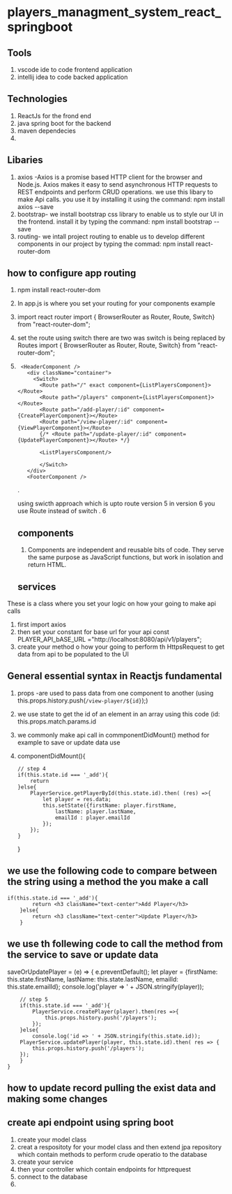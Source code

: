 # players_managment_system_react_springboot

## Tools 
1. vscode ide to code frontend application
2. intellij idea to code backed application

## Technologies
1. ReactJs for the frond end
2. java spring boot for the backend
3. maven dependecies
4.

## Libaries 
1. axios -Axios is a promise based HTTP client for the browser and Node.js. Axios makes it easy to send asynchronous HTTP requests to REST endpoints and perform CRUD operations. we use this libary to make Api calls. you use it by installing it using the command: npm install axios --save
2. bootstrap- we install bootstrap css library to enable us to style our UI in the frontend. install it by typing the command: npm install bootstrap --save
3. routing- we intall project routing to enable us to develop different components in our project by typing the commad: npm install react-router-dom


## how to configure app routing 
1. npm install react-router-dom 
2. In app.js is where you set your routing for your components example
3. import react router import { BrowserRouter as Router, Route, Switch} from "react-router-dom";
4. set the route using switch there are two was switch is being replaced by Routes import { BrowserRouter as Router, Route, Switch} from "react-router-dom";
5. <Router>
       
        <HeaderComponent />
          <div className="container">
            <Switch>
              <Route path="/" exact component={ListPlayersComponent}></Route>
              <Route path="/players" component={ListPlayersComponent}></Route>
              <Route path="/add-player/:id" component={CreatePlayerComponent}></Route>
              <Route path="/view-player/:id" component={ViewPlayerComponent}></Route>
              {/* <Route path="/update-player/:id" component={UpdatePlayerComponent}></Route> */}
              
              <ListPlayersComponent/>
              
              </Switch>
          </div>
          <FooterComponent />
       
      </Router>.
     
     using swicth approach which is upto route version 5 in version 6 you use Route instead of switch
   .
   6 
   
   ## components
   1. Components are independent and reusable bits of code. They serve the same purpose as JavaScript functions, but work in isolation and return HTML.
   
   ## services
  These is a class  where you set your logic on how your going to make api calls 
  1. first import axios
  2. then set your constant for base url for your api const PLAYER_API_bASE_URL ="http://localhost:8080/api/v1/players";
  3. create your method o how your going to perform th HttpsRequest to get data from api to be populated to the UI


 ## General essential syntax in Reactjs fundamental
 1. props -are used to pass data from one component to another (using this.props.history.push(`/view-player/${id}`);)
 2. we use state to get the id of an element in an array using this code (id: this.props.match.params.id
 3. we commonly make api call in commponentDidMount() method for example to save or update data use
 4. componentDidMount(){

        // step 4
        if(this.state.id === '_add'){
            return
        }else{
            PlayerService.getPlayerById(this.state.id).then( (res) =>{
                let player = res.data;
                this.setState({firstName: player.firstName,
                    lastName: player.lastName,
                    emailId : player.emailId
                });
            });
        }        
    }
  ##   we use the following code to compare between the string using a method the you make a call
    if(this.state.id === '_add'){
            return <h3 className="text-center">Add Player</h3>
        }else{
            return <h3 className="text-center">Update Player</h3>
        }
      
  ##  we  use th follewing code to call the method from the service to save or update data
   saveOrUpdatePlayer = (e) => {
        e.preventDefault();
        let player = {firstName: this.state.firstName, lastName: this.state.lastName, emailId: this.state.emailId};
        console.log('player => ' + JSON.stringify(player));

        // step 5
        if(this.state.id === '_add'){
            PlayerService.createPlayer(player).then(res =>{
                this.props.history.push('/players');
            });
        }else{
            console.log('id => ' + JSON.stringify(this.state.id));
        PlayerService.updatePlayer(player, this.state.id).then( res => {
            this.props.history.push('/players');
        });
        }
    }
    
    
  ## how to update record pulling the exist data and making some changes
  
  ## create api endpoint using spring boot
  1. create your model class
  2. creat a respositoty for your model class and then extend jpa repository which contain methods to perform crude operatio to the database
  3. create your service 
  4. then your controller which contain endpoints for httprequest
  5. connect to the database
  6. 
      

